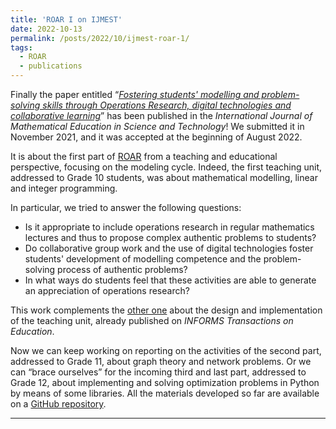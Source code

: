```yaml
---
title: 'ROAR I on IJMEST'
date: 2022-10-13
permalink: /posts/2022/10/ijmest-roar-1/
tags:
  - ROAR
  - publications
---
```


Finally the paper entitled “*[Fostering students' modelling and problem-solving skills through Operations Research, digital technologies and collaborative learning](https://www.tandfonline.com/eprint/VG5NRZHTAPAVRNX2DNUG/full?target=10.1080/0020739X.2022.2115421#metrics-content)*” has been published in the *International Journal of Mathematical Education in Science and Technology*! We submitted it in November 2021, and it was accepted at the beginning of August 2022.

It is about the first part of [ROAR](https://sites.google.com/view/progettoroar/home) from a teaching and educational perspective, focusing on the modeling cycle. Indeed, the first teaching unit, addressed to Grade 10 students, was about mathematical modelling, linear and integer programming.

In particular, we tried to answer the following questions:
- Is it appropriate to include operations research in regular mathematics lectures and thus to propose complex authentic problems to students?
- Do collaborative group work and the use of digital technologies foster students' development of modelling competence and the problem-solving process of authentic problems?
- In what ways do students feel that these activities are able to generate an appreciation of operations research?

This work complements the [other one](https://pubsonline.informs.org/doi/abs/10.1287/ited.2022.0271) about the design and implementation of the teaching unit, already published on *INFORMS Transactions on Education*.

Now we can keep working on reporting on the activities of the second part, addressed to Grade 11, about graph theory and network problems. Or we can “brace ourselves” for the incoming third and last part, addressed to Grade 12, about implementing and solving optimization problems in Python by means of some libraries. All the materials developed so far are available on a [GitHub repository](https://github.com/aliceraffaele/ROAR).

------
